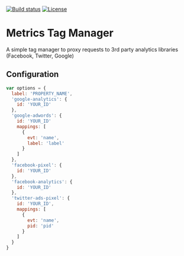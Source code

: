 [![Build status][circleci-image]][circleci-url]
[![License][license-image]][license-url]

# Metrics Tag Manager

A simple tag manager to proxy requests to 3rd party analytics libraries (Facebook, Twitter, Google)


## Configuration

```js
var options = {
  label: 'PROPERTY_NAME',
  'google-analytics': {
    id: 'YOUR_ID'
  },
  'google-adwords': {
    id: 'YOUR_ID'
    mappings: [
      {
        evt: 'name',
        label: 'label'
      }
    ]
  },
  'facebook-pixel': {
    id: 'YOUR_ID'
  },
  'facebook-analytics': {
    id: 'YOUR_ID'
  },
  'twitter-ads-pixel': {
    id: 'YOUR_ID',
    mappings: [
      {
        evt: 'name',
        pid: 'pid'
      }
    ]
  }
}
```

[circleci-image]: https://img.shields.io/circleci/project/github/auth0/auth0-tag-manager.svg?style=flat-square
[circleci-url]: https://circleci.com/gh/auth0/auth0-tag-manager/tree/master
[license-image]: http://img.shields.io/npm/l/auth0-lock.svg?style=flat-square
[license-url]: #license
